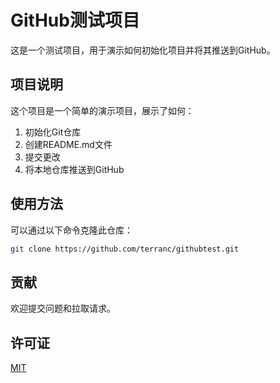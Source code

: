 # GitHub测试项目

这是一个测试项目，用于演示如何初始化项目并将其推送到GitHub。

## 项目说明

这个项目是一个简单的演示项目，展示了如何：

1. 初始化Git仓库
2. 创建README.md文件
3. 提交更改
4. 将本地仓库推送到GitHub

## 使用方法

可以通过以下命令克隆此仓库：

```bash
git clone https://github.com/terranc/githubtest.git
```

## 贡献

欢迎提交问题和拉取请求。

## 许可证

[MIT](https://choosealicense.com/licenses/mit/)
